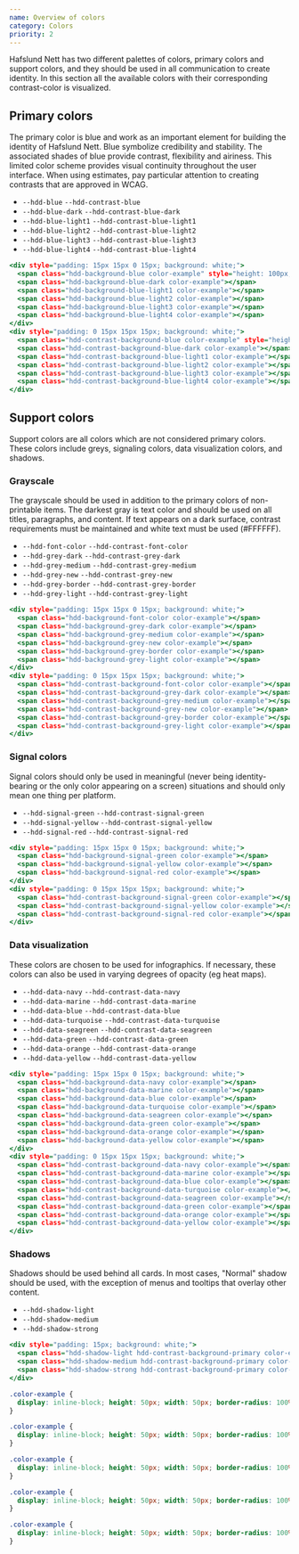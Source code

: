 ```yaml
---
name: Overview of colors
category: Colors
priority: 2
---
```


Hafslund Nett has two different palettes of colors, primary colors and support colors, and they should be used in all communication to create identity. In this section all the available colors with their corresponding contrast-color is visualized.

## Primary colors
The primary color is blue and work as an important element for building the identity of Hafslund Nett. Blue symbolize credibility and stability. The associated shades of blue provide contrast, flexibility and airiness. This limited color scheme provides visual continuity throughout the user interface. When using estimates, pay particular attention to creating contrasts that are approved in WCAG. 

- `--hdd-blue` `--hdd-contrast-blue`
- `--hdd-blue-dark` `--hdd-contrast-blue-dark`
- `--hdd-blue-light1` `--hdd-contrast-blue-light1`
- `--hdd-blue-light2` `--hdd-contrast-blue-light2`
- `--hdd-blue-light3` `--hdd-contrast-blue-light3`
- `--hdd-blue-light4` `--hdd-contrast-blue-light4`

```primary-colors.html
<div style="padding: 15px 15px 0 15px; background: white;">
  <span class="hdd-background-blue color-example" style="height: 100px; width: 100px;"></span>
  <span class="hdd-background-blue-dark color-example"></span>
  <span class="hdd-background-blue-light1 color-example"></span>
  <span class="hdd-background-blue-light2 color-example"></span>
  <span class="hdd-background-blue-light3 color-example"></span>
  <span class="hdd-background-blue-light4 color-example"></span>
</div>
<div style="padding: 0 15px 15px 15px; background: white;">
  <span class="hdd-contrast-background-blue color-example" style="height: 100px; width: 100px;"></span>
  <span class="hdd-contrast-background-blue-dark color-example"></span>
  <span class="hdd-contrast-background-blue-light1 color-example"></span>
  <span class="hdd-contrast-background-blue-light2 color-example"></span>
  <span class="hdd-contrast-background-blue-light3 color-example"></span>
  <span class="hdd-contrast-background-blue-light4 color-example"></span>
</div>
```

## Support colors
Support colors are all colors which are not considered primary colors. These colors include greys, signaling colors, data visualization colors, and shadows.

### Grayscale
The grayscale should be used in addition to the primary colors of non-printable items. The darkest gray is text color and should be used on all titles, paragraphs, and content. If text appears on a dark surface, contrast requirements must be maintained and white text must be used (#FFFFFF).

- `--hdd-font-color` `--hdd-contrast-font-color`
- `--hdd-grey-dark` `--hdd-contrast-grey-dark`
- `--hdd-grey-medium` `--hdd-contrast-grey-medium`
- `--hdd-grey-new` `--hdd-contrast-grey-new`
- `--hdd-grey-border` `--hdd-contrast-grey-border`
- `--hdd-grey-light` `--hdd-contrast-grey-light` 

```grey-colors.html
<div style="padding: 15px 15px 0 15px; background: white;">
  <span class="hdd-background-font-color color-example"></span>
  <span class="hdd-background-grey-dark color-example"></span>
  <span class="hdd-background-grey-medium color-example"></span>
  <span class="hdd-background-grey-new color-example"></span>
  <span class="hdd-background-grey-border color-example"></span>
  <span class="hdd-background-grey-light color-example"></span>
</div>
<div style="padding: 0 15px 15px 15px; background: white;">
  <span class="hdd-contrast-background-font-color color-example"></span>
  <span class="hdd-contrast-background-grey-dark color-example"></span>
  <span class="hdd-contrast-background-grey-medium color-example"></span>
  <span class="hdd-contrast-background-grey-new color-example"></span>
  <span class="hdd-contrast-background-grey-border color-example"></span>
  <span class="hdd-contrast-background-grey-light color-example"></span>
</div>
```

### Signal colors
Signal colors should only be used in meaningful (never being identity-bearing or the only color appearing on a screen) situations and should only mean one thing per platform.

- `--hdd-signal-green`    `--hdd-contrast-signal-green`
- `--hdd-signal-yellow`   `--hdd-contrast-signal-yellow`
- `--hdd-signal-red`      `--hdd-contrast-signal-red`

```signal-colors.html
<div style="padding: 15px 15px 0 15px; background: white;">
  <span class="hdd-background-signal-green color-example"></span>
  <span class="hdd-background-signal-yellow color-example"></span>
  <span class="hdd-background-signal-red color-example"></span>
</div>
<div style="padding: 0 15px 15px 15px; background: white;">
  <span class="hdd-contrast-background-signal-green color-example"></span>
  <span class="hdd-contrast-background-signal-yellow color-example"></span>
  <span class="hdd-contrast-background-signal-red color-example"></span>
</div>
```

### Data visualization
These colors are chosen to be used for infographics. If necessary, these colors can also be used in varying degrees of opacity (eg heat maps).

- `--hdd-data-navy`   `--hdd-contrast-data-navy`
- `--hdd-data-marine`   `--hdd-contrast-data-marine`
- `--hdd-data-blue`   `--hdd-contrast-data-blue`
- `--hdd-data-turquoise`   `--hdd-contrast-data-turquoise`
- `--hdd-data-seagreen`   `--hdd-contrast-data-seagreen`
- `--hdd-data-green`    `--hdd-contrast-data-green`
- `--hdd-data-orange`   `--hdd-contrast-data-orange`
- `--hdd-data-yellow`   `--hdd-contrast-data-yellow`

```data-colors.html
<div style="padding: 15px 15px 0 15px; background: white;">
  <span class="hdd-background-data-navy color-example"></span>
  <span class="hdd-background-data-marine color-example"></span>
  <span class="hdd-background-data-blue color-example"></span>
  <span class="hdd-background-data-turquoise color-example"></span>
  <span class="hdd-background-data-seagreen color-example"></span>
  <span class="hdd-background-data-green color-example"></span>
  <span class="hdd-background-data-orange color-example"></span>
  <span class="hdd-background-data-yellow color-example"></span>
</div>
<div style="padding: 0 15px 15px 15px; background: white;">
  <span class="hdd-contrast-background-data-navy color-example"></span>
  <span class="hdd-contrast-background-data-marine color-example"></span>
  <span class="hdd-contrast-background-data-blue color-example"></span>
  <span class="hdd-contrast-background-data-turquoise color-example"></span>
  <span class="hdd-contrast-background-data-seagreen color-example"></span>
  <span class="hdd-contrast-background-data-green color-example"></span>
  <span class="hdd-contrast-background-data-orange color-example"></span>
  <span class="hdd-contrast-background-data-yellow color-example"></span>
</div>
```

### Shadows
Shadows should be used behind all cards. In most cases, "Normal" shadow should be used, with the exception of menus and tooltips that overlay other content.

- `--hdd-shadow-light`
- `--hdd-shadow-medium`
- `--hdd-shadow-strong`

```shadow-colors.html
<div style="padding: 15px; background: white;">
  <span class="hdd-shadow-light hdd-contrast-background-primary color-example"></span>
  <span class="hdd-shadow-medium hdd-contrast-background-primary color-example"></span>
  <span class="hdd-shadow-strong hdd-contrast-background-primary color-example"></span>
</div>
```

```primary-colors.css  hidden
.color-example {
  display: inline-block; height: 50px; width: 50px; border-radius: 100%; margin: 10px; box-shadow: var(--hdd-shadow-strong);
}
```
```grey-colors.css  hidden
.color-example {
  display: inline-block; height: 50px; width: 50px; border-radius: 100%; margin: 10px; box-shadow: var(--hdd-shadow-strong);
}
```
```signal-colors.css  hidden
.color-example {
  display: inline-block; height: 50px; width: 50px; border-radius: 100%; margin: 10px; box-shadow: var(--hdd-shadow-strong);
}
```
```data-colors.css  hidden
.color-example {
  display: inline-block; height: 50px; width: 50px; border-radius: 100%; margin: 10px; box-shadow: var(--hdd-shadow-strong);
}
```
```shadow-colors.css  hidden
.color-example {
  display: inline-block; height: 50px; width: 50px; border-radius: 100%; margin: 10px; box-shadow: var(--hdd-shadow-strong);
}
```



